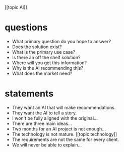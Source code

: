 [[topic AI]]

 # questions
- What primary question do you hope to answer?
- Does the solution exist?
- What is the primary use case?
- Is there an off the shelf solution?
- Where will you get this information?
- Why is the AI recommending this?
- What does the market need?

# statements
- They want an AI that will make recommendations.
- They want the AI to tell a story.
- I won't be fully aligned with the original...
- There are three main ideas...
- Two months for an AI project is not enough...
- The technology is not mature. [[topic technology]]
- The requirements are not the same for every client.
- We will never be able to explain... 

